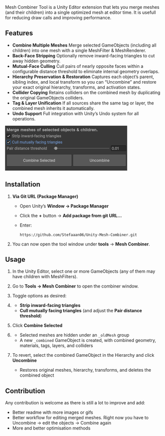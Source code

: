 ﻿
Mesh Combiner Tool is a Unity Editor extension that lets you merge meshes (and their children) into a single optimized mesh at editor time. 
It is usefull for reducing draw calls and improving performance.

## Features

* **Combine Multiple Meshes**
  Merge selected GameObjects (including all children) into one mesh with a single MeshFilter & MeshRenderer.
* **Back-Face Stripping**
  Optionally remove inward-facing triangles to cut away hidden geometry.
* **Mutual-Face Culling**
  Cull pairs of nearly opposite faces within a configurable distance threshold to eliminate internal geometry overlaps.
* **Hierarchy Preservation & Restoration**
  Captures each object’s parent, sibling index, and local transform so you can “Uncombine” and restore your exact original hierarchy, transforms, and activation states.
* **Collider Copying**
  Retains colliders on the combined mesh by duplicating the original GameObjects colliders.
* **Tag & Layer Unification**
  If all sources share the same tag or layer, the combined mesh inherits it automatically.
* **Undo Support**
  Full integration with Unity’s Undo system for all operations.

![showcase.png](img/showcase1.png)


## Installation

1. **Via Git URL (Package Manager)**

    * Open Unity’s **Window → Package Manager**
    * Click the **+** button → **Add package from git URL…**
    * Enter:

      ```
      https://github.com/Stefaaan06/Unity-Mesh-Combiner.git
      ```
2. You can now open the tool window under **tools** -> **Mesh Combiner**.

## Usage

1. In the Unity Editor, select one or more GameObjects (any of them may have children with MeshFilters).
2. Go to **Tools → Mesh Combiner** to open the combiner window.
3. Toggle options as desired:
4. 
    * **Strip inward-facing triangles**
    * **Cull mutually facing triangles** (and adjust the **Pair distance threshold**)
5. Click **Combine Selected**
6. 
    * Selected meshes are hidden under an `_oldMesh` group
    * A new `_combined` GameObject is created, with combined geometry, materials, tags, layers, and colliders
7. To revert, select the combined GameObject in the Hierarchy and click **Uncombine**

    * Restores original meshes, hierarchy, transforms, and deletes the combined object

## Contribution

Any contribution is welcome as there is still a lot to improve and add:
- Better readme with more images or gifs
- Better workflow for editing merged meshes. Right now you have to Uncombine -> edit the objects -> Combine again
- More and better optimisation methods
